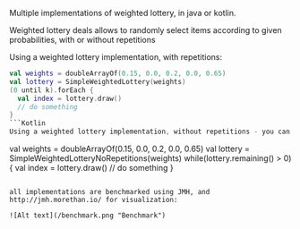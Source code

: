 Multiple implementations of weighted lottery, in java or kotlin.

Weighted lottery deals allows to randomly select items according to given probabilities, with or without repetitions

Using a weighted lottery implementation, with repetitions:
```Kotlin
val weights = doubleArrayOf(0.15, 0.0, 0.2, 0.0, 0.65)
val lottery = SimpleWeightedLottery(weights)
(0 until k).forEach {
  val index = lottery.draw()
  // do something
}
```Kotlin
Using a weighted lottery implementation, without repetitions - you can potentially drain the items to draw:
```
val weights = doubleArrayOf(0.15, 0.0, 0.2, 0.0, 0.65)
val lottery = SimpleWeightedLotteryNoRepetitions(weights)
while(lottery.remaining() > 0) {
  val index = lottery.draw()
  // do something
}
```

all implementations are benchmarked using JMH, and http://jmh.morethan.io/ for visualization:

![Alt text](/benchmark.png "Benchmark")

